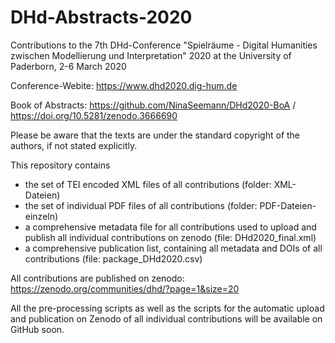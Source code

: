 # DHd-Abstracts-2020

Contributions to the 7th DHd-Conference "Spielräume - Digital Humanities zwischen Modellierung und Interpretation" 2020 at the University of Paderborn, 2-6 March 2020

Conference-Webite: https://www.dhd2020.dig-hum.de

Book of Abstracts: https://github.com/NinaSeemann/DHd2020-BoA / https://doi.org/10.5281/zenodo.3666690



Please be aware that the texts are under the standard copyright of the authors, if not stated explicitly.

This repository contains 
- the set of TEI encoded XML files of all contributions (folder: XML-Dateien)
- the set of individual PDF files of all contributions (folder: PDF-Dateien-einzeln)
- a comprehensive metadata file for all contributions used to upload and publish all individual contributions on zenodo (file: DHd2020_final.xml)
- a comprehensive publication list, containing all metadata and DOIs of all contributions (file: package_DHd2020.csv)

All contributions are published on zenodo: https://zenodo.org/communities/dhd/?page=1&size=20

All the pre-processing scripts as well as the scripts for the automatic upload and publication on Zenodo of all individual contributions will be available on GitHub soon.

